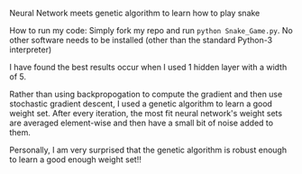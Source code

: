 Neural Network meets genetic algorithm to learn how to play snake

How to run my code: Simply fork my repo and run ```python Snake_Game.py```. No other software needs to be installed (other than the standard Python-3 interpreter) 

I have found the best results occur when I used 1 hidden layer with a width of 5. 

Rather than using backpropogation to compute the gradient and then use stochastic gradient descent, I used a genetic algorithm to learn a good weight set. After every iteration, the most fit neural network's weight sets are averaged element-wise and then have a small bit of noise added to them. 


Personally, I am very surprised that the genetic algorithm is robust enough to learn a good enough weight set!! 
